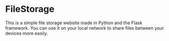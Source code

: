 # FileStorage
This is a simple file storage website made in Python and the Flask framework.
You can use it on your local network to share files between your devices more easily.
